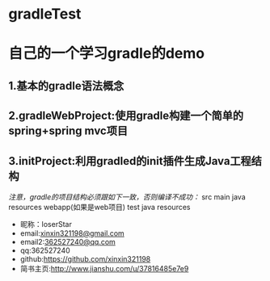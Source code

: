 # gradleTest
# 自己的一个学习gradle的demo
## 1.基本的gradle语法概念
## 2.gradleWebProject:使用gradle构建一个简单的spring+spring mvc项目
## 3.initProject:利用gradled的init插件生成Java工程结构


*注意，gradle的项目结构必须跟如下一致，否则编译不成功：*
src
	main
		java
		resources
		webapp(如果是web项目)
	test
		java
		resources





* 昵称：loserStar<br/>
* email:xinxin321198@gmail.com<br/>
* email2:362527240@qq.com<br/>
* qq:362527240<br/>
* github:https://github.com/xinxin321198<br/>
* 简书主页:http://www.jianshu.com/u/37816485e7e9<br/>
